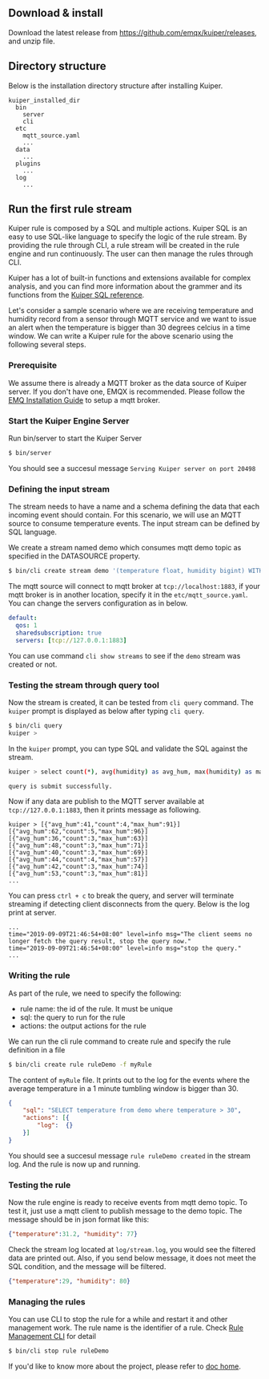 

## Download & install

Download the latest release from https://github.com/emqx/kuiper/releases, and unzip file.

## Directory structure 

Below is the installation directory structure after installing Kuiper. 

```
kuiper_installed_dir
  bin
    server
    cli
  etc
    mqtt_source.yaml
    ...
  data
    ...
  plugins
    ...
  log
    ...
```

## Run the first rule stream

Kuiper rule is composed by a SQL and multiple actions. Kuiper SQL is an easy to use SQL-like language to specify the logic of the rule stream. By providing the rule through CLI, a rule stream will be created in the rule engine and run continuously. The user can then manage the rules through CLI.

Kuiper has a lot of built-in functions and extensions available for complex analysis, and you can find more information about the grammer and its functions from the [Kuiper SQL reference](sqls/overview.md).

Let's consider a sample scenario where we are receiving temperature and humidity record from a sensor through MQTT service and we want to issue an alert when the temperature is bigger than 30 degrees celcius in a time window. We can write a Kuiper rule for the above scenario using the following several steps.

### Prerequisite

We assume there is already a MQTT broker as the data source of Kuiper server. If you don't have one, EMQX is recommended. Please follow the [EMQ Installation Guide](https://docs.emqx.io/broker/v3/en/install.html) to setup a mqtt broker.

### Start the Kuiper Engine Server

Run bin/server to start the Kuiper Server
```sh
$ bin/server
```
You should see a succesul message `Serving Kuiper server on port 20498` 

### Defining the input stream

The stream needs to have a name and a schema defining the data that each incoming event should contain. For this scenario, we will use an MQTT source to consume temperature events. The input stream can be defined by SQL language.

We create a stream named demo which consumes mqtt demo topic as specified in the DATASOURCE property.
```sh
$ bin/cli create stream demo '(temperature float, humidity bigint) WITH (FORMAT="JSON", DATASOURCE="demo")'
```
The mqtt source will connect to mqtt broker at `tcp://localhost:1883`, if your mqtt broker is in another location, specify it in the `etc/mqtt_source.yaml`.  You can change the servers configuration as in below.

```yaml
default:
  qos: 1
  sharedsubscription: true
  servers: [tcp://127.0.0.1:1883]
```

You can use command ``cli show streams`` to see if the ``demo`` stream was created or not.

### Testing the stream through query tool

Now the stream is created, it can be tested from ``cli query`` command. The ``kuiper`` prompt is displayed as below after typing ``cli query``.

```sh
$ bin/cli query
kuiper > 
```

In the ``kuiper`` prompt, you can type SQL and validate the SQL against the stream.

```sh
kuiper > select count(*), avg(humidity) as avg_hum, max(humidity) as max_hum from demo where temperature > 30 group by TUMBLINGWINDOW(ss, 5);

query is submit successfully.
```

Now if any data are publish to the MQTT server available at ``tcp://127.0.0.1:1883``, then it prints message as following.

```
kuiper > [{"avg_hum":41,"count":4,"max_hum":91}]
[{"avg_hum":62,"count":5,"max_hum":96}]
[{"avg_hum":36,"count":3,"max_hum":63}]
[{"avg_hum":48,"count":3,"max_hum":71}]
[{"avg_hum":40,"count":3,"max_hum":69}]
[{"avg_hum":44,"count":4,"max_hum":57}]
[{"avg_hum":42,"count":3,"max_hum":74}]
[{"avg_hum":53,"count":3,"max_hum":81}]
...
```

You can press ``ctrl + c`` to break the query, and server will terminate streaming if detecting client disconnects from the query. Below is the log print at server.

```
...
time="2019-09-09T21:46:54+08:00" level=info msg="The client seems no longer fetch the query result, stop the query now."
time="2019-09-09T21:46:54+08:00" level=info msg="stop the query."
...
```

### Writing the rule

As part of the rule, we need to specify the following:
* rule name: the id of the rule. It must be unique
* sql: the query to run for the rule
* actions: the output actions for the rule

We can run the cli rule command to create rule and specify the rule definition in a file

```sh
$ bin/cli create rule ruleDemo -f myRule
```
The content of `myRule` file. It prints out to the log  for the events where the average temperature in a 1 minute tumbling window is bigger than 30.
```json
{
    "sql": "SELECT temperature from demo where temperature > 30",
    "actions": [{
        "log":  {}
    }]
}
```
You should see a succesul message `rule ruleDemo created` in the stream log. And the rule is now up and running.

### Testing the rule
Now the rule engine is ready to receive events from mqtt demo topic. To test it, just use a mqtt client to publish message to the demo topic. The message should be in json format like this:
```json
{"temperature":31.2, "humidity": 77}
```

Check the stream log located at `log/stream.log`, you would see the filtered data are printed out. Also, if you send below message, it does not meet the SQL condition, and the message will be filtered.

```json
{"temperature":29, "humidity": 80}
```

### Managing the rules
You can use CLI to stop the rule for a while and restart it and other management work. The rule name is the identifier of a rule. Check [Rule Management CLI](cli/rules.md) for detail
```sh
$ bin/cli stop rule ruleDemo
```



If you'd like to know more about the project, please refer to [doc home](index.md).
